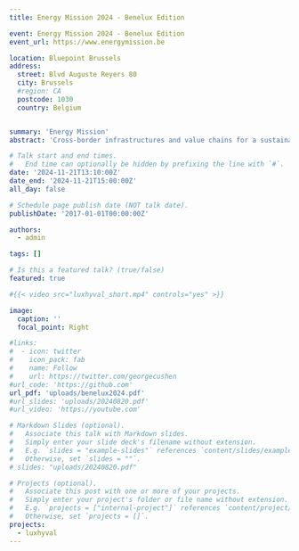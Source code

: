 ```yaml
---
title: Energy Mission 2024 - Benelux Edition

event: Energy Mission 2024 - Benelux Edition
event_url: https://www.energymission.be

location: Bluepoint Brussels
address: 
  street: Blvd Auguste Reyers 80
  city: Brussels
  #region: CA
  postcode: 1030
  country: Belgium


summary: 'Energy Mission'
abstract: 'Cross-border infrastructures and value chains for a sustainable industry.'

# Talk start and end times.
#   End time can optionally be hidden by prefixing the line with `#`.
date: '2024-11-21T13:10:00Z'
date_end: '2024-11-21T15:00:00Z'
all_day: false

# Schedule page publish date (NOT talk date).
publishDate: '2017-01-01T00:00:00Z'

authors:
  - admin

tags: []

# Is this a featured talk? (true/false)
featured: true

#{{< video src="luxhyval_short.mp4" controls="yes" >}}

image:
  caption: ''
  focal_point: Right

#links:
#  - icon: twitter
#    icon_pack: fab
#    name: Follow
#    url: https://twitter.com/georgecushen
#url_code: 'https://github.com'
url_pdf: 'uploads/benelux2024.pdf'
#url_slides: 'uploads/20240820.pdf'
#url_video: 'https://youtube.com'

# Markdown Slides (optional).
#   Associate this talk with Markdown slides.
#   Simply enter your slide deck's filename without extension.
#   E.g. `slides = "example-slides"` references `content/slides/example-slides.md`.
#   Otherwise, set `slides = ""`.
# slides: "uploads/20240820.pdf"

# Projects (optional).
#   Associate this post with one or more of your projects.
#   Simply enter your project's folder or file name without extension.
#   E.g. `projects = ["internal-project"]` references `content/project/deep-learning/index.md`.
#   Otherwise, set `projects = []`.
projects:
  - luxhyval
---
```









